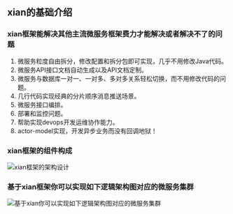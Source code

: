 ## xian的基础介绍
### xian框架能解决其他主流微服务框架费力才能解决或者解决不了的问题
1. 微服务粒度自由拆分，修改配置和拆分包即可实现，几乎不用修改Java代码。
2. 微服务API接口文档自动生成以及API文档定制。
3. 微服务与数据库一对一、一对多、多对多关系轻松切换，而不用修改代码的问题。
4. 几行代码实现经典的分片顺序消息推送场景。
5. 微服务接口编排。
6. 部署和监控问题。
7. 帮助实现devops开发运维协作能力。
8. actor-model实现，开发异步业务而没有回调地狱！

### xian框架的组件构成
![xian框架的架构设计](http://processon.com/chart_image/5cae9f20e4b09a003b2c18b8.png)
### 基于xian框架你可以实现如下逻辑架构图对应的微服务集群
![基于xian你可以实现如下逻辑架构图对应的微服务集群](http://processon.com/chart_image/5c779b2ae4b07bd3f0709102.png?_=1551343472005)
